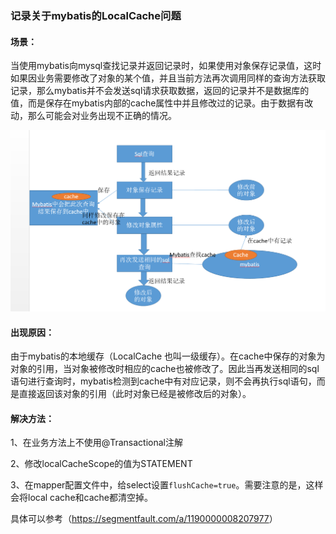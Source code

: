 ### 记录关于mybatis的LocalCache问题

#### 场景：

当使用mybatis向mysql查找记录并返回记录时，如果使用对象保存记录值，这时如果因业务需要修改了对象的某个值，并且当前方法再次调用同样的查询方法获取记录，那么mybatis并不会发送sql请求获取数据，返回的记录并不是数据库的值，而是保存在mybatis内部的cache属性中并且修改过的记录。由于数据有改动，那么可能会对业务出现不正确的情况。

![](微信图片_20191126155640.png)

#### 出现原因：

由于mybatis的本地缓存（LocalCache 也叫一级缓存）。在cache中保存的对象为对象的引用，当对象被修改时相应的cache也被修改了。因此当再发送相同的sql语句进行查询时，mybatis检测到cache中有对应记录，则不会再执行sql语句，而是直接返回该对象的引用（此时对象已经是被修改后的对象）。

#### 解决方法：

1、在业务方法上不使用@Transactional注解

2、修改localCacheScope的值为STATEMENT

3、在mapper配置文件中，给select设置`flushCache=true`。需要注意的是，这样会将local cache和cache都清空掉。

具体可以参考（<https://segmentfault.com/a/1190000008207977>）